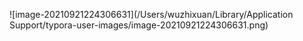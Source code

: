 ![image-20210921224306631](/Users/wuzhixuan/Library/Application Support/typora-user-images/image-20210921224306631.png)